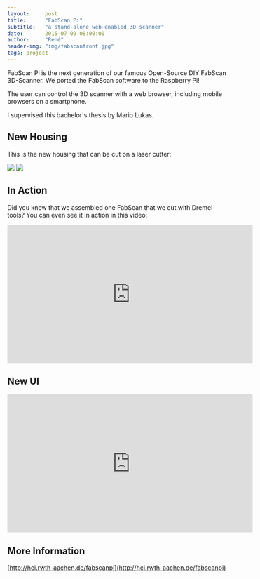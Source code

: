 ```yaml
---
layout:     post
title:      "FabScan Pi"
subtitle:   "a stand-alone web-enabled 3D scanner"
date:       2015-07-09 08:00:00
author:     "René"
header-img: "img/fabscanfront.jpg"
tags: project
---
```

FabScan Pi is the next generation of our famous Open-Source DIY FabScan 3D-Scanner. We ported the FabScan software to the Raspberry Pi!


The user can control the 3D scanner with a web browser, including mobile browsers on a smartphone.

I supervised this bachelor's thesis by Mario Lukas.

## New Housing

This is the new housing that can be cut on a laser cutter:

<img src="{{ site.baseurl }}/img/IMG_0392.JPG">

<img src="{{ site.baseurl }}/img/IMG_0393.JPG">

## In Action

Did you know that we assembled one FabScan that we cut with Dremel tools? You can even see it in action in this video:
<div class="videoWrapper">
<iframe width="560" height="315" src="https://www.youtube.com/embed/FbhpOGHrDR8?rel=0" frameborder="0" allowfullscreen></iframe>
</div>

## New UI

<div class="videoWrapper">
<iframe width="560" height="315" src="https://www.youtube.com/embed/lfLob6abYOA?rel=0" frameborder="0" allowfullscreen></iframe>
</div>

## More Information
[http://hci.rwth-aachen.de/fabscanpi](http://hci.rwth-aachen.de/fabscanpi)

